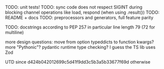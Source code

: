 TODO: unit tests!
TODO: sync code does not respect SIGINT during blocking channel operations like load, respond (when using .result())
TODO: README + docs
TODO: preprocessors and generators, full feature parity

TODO: docstrings according to PEP 257
in particular line length 79 (72 for multiline)

more design questions:
move from option typeddicts to function kwargs? more "Pythonic"?
pydantic runtime type checking? I guess the TS lib uses Zod

UTD since d424b042012699c5d41f9dd3c5b3a5b33677f69d otherwise
